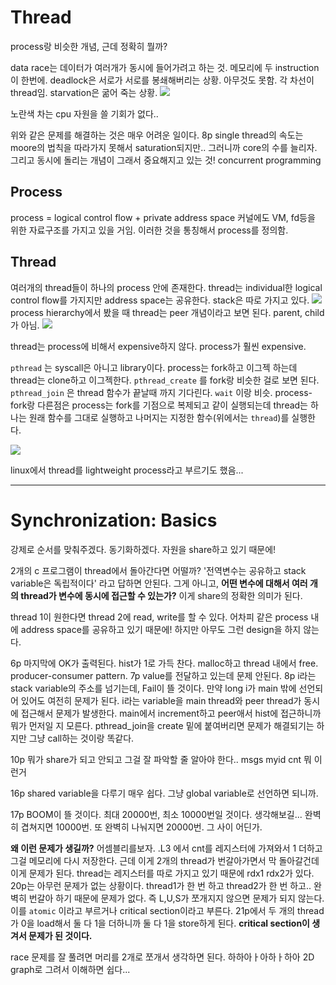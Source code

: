 # Thread
process랑 비슷한 개념, 근데 정확히 뭘까?

data race는 데이터가 여러개가 동시에 들어가려고 하는 것. 메모리에 두 instruction이 한번에.
deadlock은 서로가 서로를 봉쇄해버리는 상황. 아무것도 못함.
각 차선이 thread임.
starvation은 굶어 죽는 상황.
![](https://i.imgur.com/o2sgtdd.png)

노란색 차는 cpu 자원을 쓸 기회가 없다..

위와 같은 문제를 해결하는 것은 매우 어려운 일이다.
8p
single thread의 속도는 moore의 법칙을 따라가지 못해서 saturation되지만.. 그러니까 core의 수를 늘리자.
그리고 동시에 돌리는 개념이 그래서 중요해지고 있는 것! concurrent programming

## Process
process = logical control flow + private address space
커널에도 VM, fd등을 위한 자료구조를 가지고 있을 거임.
이러한 것을 통칭해서 process를 정의함.

## Thread
여러개의 thread들이 하나의 process 안에 존재한다.
thread는 individual한 logical control flow를 가지지만 address space는 공유한다.
stack은 따로 가지고 있다.
![](https://i.imgur.com/2oTDSjR.png)
process hierarchy에서 봤을 때 thread는 peer 개념이라고 보면 된다. parent, child가 아님.
![](https://i.imgur.com/JXrRO5c.png)

thread는 process에 비해서 expensive하지 않다. process가 훨씬 expensive.

`pthread` 는 syscall은 아니고 library이다.
process는 fork하고 이그젝 하는데 thread는 clone하고 이그젝한다.
`pthread_create` 를 fork랑 비슷한 걸로 보면 된다.
`pthread_join` 은 thread 함수가 끝날때 까지 기다린다. `wait` 이랑 비슷.
process-fork랑 다른점은 process는 fork를 기점으로 복제되고 같이 실행되는데
thread는 하나는 원래 함수를 그대로 실행하고 나머지는 지정한 함수(위에서는 `thread`)를 실행한다.

![](https://i.imgur.com/VLKwszR.png)

linux에서 thread를 lightweight process라고 부르기도 했음...

---
# Synchronization: Basics

강제로 순서를 맞춰주겠다. 동기화하겠다.
자원을 share하고 있기 때문에!

2개의 c 프로그램이 thread에서 돌아간다면 어떨까?
'전역변수는 공유하고 stack variable은 독립적이다' 라고 답하면 안된다.
그게 아니고, **어떤 변수에 대해서 여러 개의 thread가 변수에 동시에 접근할 수 있는가?** 이게 share의 정확한 의미가 된다.

thread 1이 원한다면 thread 2에 read, write를 할 수 있다. 어차피 같은 process 내에 address space를 공유하고 있기 때문에! 하지만 아무도 그런 design을 하지 않는다.

6p
마지막에 OK가 출력된다. hist가 1로 가득 찬다. malloc하고 thread 내에서 free. producer-consumer pattern.
7p
value를 전달하고 있는데 문제 안된다.
8p
i라는 stack variable의 주소를 넘기는데, Fail이 뜰 것이다.
만약 long i가 main 밖에 선언되어 있어도 여전히 문제가 된다.
i라는 variable을 main thread와 peer thread가 동시에 접근해서 문제가 발생한다.
main에서 increment하고 peer애서 hist에 접근하니까 뭐가 먼저일 지 모른다.
pthread_join을 create 밑에 붙여버리면 문제가 해결되기는 하지만 그냥 call하는 것이랑 똑같다.

10p
뭐가 share가 되고 안되고 그걸 잘 파악할 줄 알아야 한다.. msgs myid cnt 뭐 이런거

16p
shared variable을 다루기 매우 쉽다. 그냥 global variable로 선언하면 되니까.

17p
BOOM이 뜰 것이다.
최대 20000번, 최소 10000번일 것이다. 생각해보길...
완벽히 겹쳐지면 10000번. 또 완벽히 나눠지면 20000번. 그 사이 어딘가.

**왜 이런 문제가 생길까?**
어셈블리를보자.
.L3 에서 cnt를 레지스터에 가져와서 1 더하고 그걸 메모리에 다시 저장한다.
근데 이게 2개의 thread가 번갈아가면서 막 돌아갈건데 이게 문제가 된다.
thread는 레지스터를 따로 가지고 있기 때문에 rdx1 rdx2가 있다.
20p는 아무런 문제가 없는 상황이다. thread1가 한 번 하고 thread2가 한 번 하고.. 완벽히 번갈아 하기 때문에 문제가 없다. 즉 L,U,S가 쪼개지지 않으면 문제가 되지 않는다. 이를 `atomic` 이라고 부르거나 critical section이라고 부른다.
21p에서 두 개의 thread가 0을 load해서 둘 다 1을 더하니까 둘 다 1을 store하게 된다.
**critical section이 생겨서 문제가 된 것이다.**

race 문제를 잘 풀려면 머리를 2개로 쪼개서 생각하면 된다. 하하아ㅏ아하ㅏ하아
2D graph로 그려서 이해하면 쉽다...
